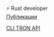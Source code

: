  ⚡ Rust developer </br>
[Публикации](https://teletype.in/@x0fibonacci) <p>
 [CLI TRON API](https://github.com/x0Fibonacci/tronapi)
<!---
x0Fibonacci/x0Fibonacci is a ✨ special ✨ repository because its `README.md` (this file) appears on your GitHub profile.
You can click the Preview link to take a look at your changes.
--->
